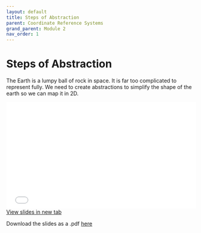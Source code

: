```yaml
---
layout: default
title: Steps of Abstraction
parent: Coordinate Reference Systems
grand_parent: Module 2
nav_order: 1
---
```



# Steps of Abstraction

The Earth is a lumpy ball of rock in space.  It is far too complicated to represent fully.  We need to create abstractions to simplify the shape of the earth so we can map it in 2D.  


<div style="overflow: hidden;
  padding-top: 56.25%;
  position: relative">
  <iframe src="content/Abstraction.html" title="Processes" scrolling="no" frameborder="0"
    style="border: 0;
   height: 100%;
   left: 0;
   position: absolute;
   top: 0;
   width: 100%;">
   <p>Your browser does not support iframes.</p>
 </iframe>
</div>
<a href="content/Abstraction.html" target="_blank">View slides in new tab</a>


Download the slides as a .pdf [here](https://raw.githubusercontent.com/June-Skeeter/Module1_GEOS270/main/docs/content/Abstraction.pdf)
